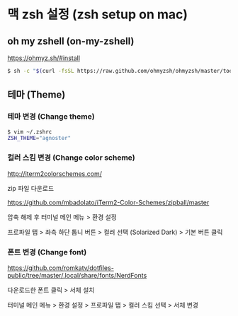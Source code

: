 # 맥 zsh 설정 (zsh setup on mac)

## oh my zshell (on-my-zshell)

<https://ohmyz.sh/#install>

```bash
$ sh -c "$(curl -fsSL https://raw.github.com/ohmyzsh/ohmyzsh/master/tools/install.sh)" 
```

## 테마 (Theme)

### 테마 변경 (Change theme)

```bash
$ vim ~/.zshrc
ZSH_THEME="agnoster"
```

### 컬러 스킴 변경 (Change color scheme) 

<http://iterm2colorschemes.com/>

zip 파일 다운로드

<https://github.com/mbadolato/iTerm2-Color-Schemes/zipball/master>

압축 해제 후 터미널 메인 메뉴 > 환경 설정

프로파일 탭 > 좌측 하단 톱니 버튼 > 컬러 선택 (Solarized Dark) > 기본 버튼 클릭

### 폰트 변경 (Change font)

<https://github.com/romkatv/dotfiles-public/tree/master/.local/share/fonts/NerdFonts>

다운로드한 폰트 클릭 > 서체 설치

터미널 메인 메뉴 > 환경 설정 > 프로파일 탭 > 컬러 스킴 선택 > 서체 변경
